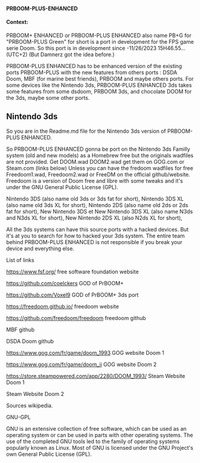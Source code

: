 
#### PRBOOM-PLUS-ENHANCED

#### Context:


PRBOOM+ ENHANCED or PRBOOM-PLUS ENHANCED also name PB+G for "PRBOOM-PLUS Green" for short is a port in development for the FPS game serie Doom.
So this port is in development since -11/26/2023 15H46.55... (UTC+2) (But Damnerz got the idea before.)

PRBOOM-PLUS ENHANCED has to be enhanced version of the existing ports PRBOOM-PLUS with the new features from others ports : DSDA Doom, MBF (for marine best friends), PRBOOM and maybe others ports.
For some devices like the Nintendo 3ds, PRBOOM-PLUS ENHANCED 3ds takes some features from some dsdoom, PRBOOM 3ds, and chocolate DOOM for the 3ds, maybe some other ports.


## Nintendo 3ds


So you are in the Readme.md file for the Nintendo 3ds version of PRBOOM-PLUS ENHANCED.

So PRBOOM-PLUS ENHANCED gonna be port on the Nintendo 3ds Familly system (old and new models) as a Homebrew free but the originals wadfiles are not provided. 
Get DOOM.wad DOOM2.wad get them on GOG.com or Steam.com (links below)
Unless you can have the fredoom wadfiles for free Freedoom1.wad, Freedoom2.wad or FreeDM on the official github/website.
Freedoom is a version of Doom free and libre with some tweaks and it's under the GNU General Public License (GPL).

Nintendo 3DS (also name old 3ds or 3ds fat for short),
Nintendo 3DS XL (also name old 3ds XL for short),
Nintendo 2DS (also name old 2ds or 2ds fat for short),
New Nintendo 3DS et New Nintendo 3DS XL (also name N3ds and N3ds XL for short),
New Nintendo 2DS XL (also N2ds XL for short), 

All the 3ds systems can have this source ports with a hacked devices.
But it's at you to search for how to hacked your 3ds system.
The entire team behind PRBOOM-PLUS ENHANCED is not responsible if you break your device and everything else.






List of links

https://www.fsf.org/ free software foundation website

https://github.com/coelckers GOD of PrBOOM+

https://github.com/Voxel9 GOD of PrBOOM+ 3ds port

https://freedoom.github.io/ freedoom website

https://github.com/freedoom/freedoom freedoom github

MBF github

DSDA Doom github

https://www.gog.com/fr/game/doom_1993 GOG website Doom 1

https://www.gog.com/fr/game/doom_ii GOG website Doom 2 

https://store.steampowered.com/app/2280/DOOM_1993/ Steam Website Doom 1

Steam Website Doom 2

Sources wikipedia.

GNU-GPL

GNU is an extensive collection of free software, 
which can be used as an operating system or can be used in parts with other operating systems.
The use of the completed GNU tools led to the family of operating systems popularly known as Linux.
Most of GNU is licensed under the GNU Project's own General Public License (GPL).


